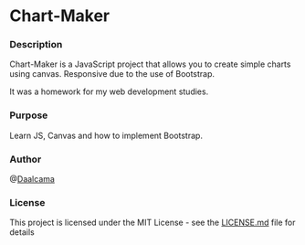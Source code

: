 # Chart-Maker

### Description

Chart-Maker is a JavaScript project that allows you to create simple charts using canvas. Responsive due to the use of Bootstrap.

It was a homework for my web development studies.

### Purpose

Learn JS, Canvas and how to implement Bootstrap.

### Author

@[Daalcama](https://github.com/Daalcama)

### License

This project is licensed under the MIT License - see the [LICENSE.md](https://github.com/Daalcama/Chart-Maker/blob/master/LICENSE) file for details
